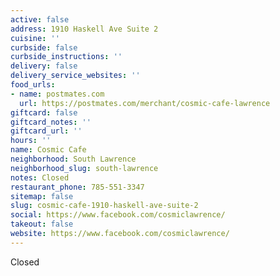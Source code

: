 ```yaml
---
active: false
address: 1910 Haskell Ave Suite 2
cuisine: ''
curbside: false
curbside_instructions: ''
delivery: false
delivery_service_websites: ''
food_urls:
- name: postmates.com
  url: https://postmates.com/merchant/cosmic-cafe-lawrence
giftcard: false
giftcard_notes: ''
giftcard_url: ''
hours: ''
name: Cosmic Cafe
neighborhood: South Lawrence
neighborhood_slug: south-lawrence
notes: Closed
restaurant_phone: 785-551-3347
sitemap: false
slug: cosmic-cafe-1910-haskell-ave-suite-2
social: https://www.facebook.com/cosmiclawrence/
takeout: false
website: https://www.facebook.com/cosmiclawrence/
---
```


Closed